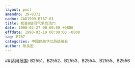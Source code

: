 ```yaml
---
layout: post
amendno: 39-0372
cadno: CAD1990-B767-03
title: 检查8级引气单向活门
date: 1990-02-27 00:00:00 +0800
effdate: 1990-03-19 00:00:00 +0800
tag: B767
categories: 中国民航华北局适航处
author: 陈岳宏
---
```


##适用范围:
B2551、B2552、B2553、B2554、B2555、B2556

